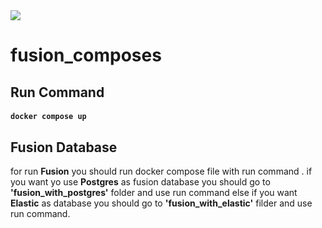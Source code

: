<img src='https://assets.website-files.com/617b1b1f42c1da41aeae3413/61fab7ac390dfd2e58c0df3c_logo-white-orange.svg' />

# fusion_composes

## Run Command
#### <b>```docker compose up ```</b> 
## Fusion Database
for run <b>Fusion</b> you should run docker compose file with run command .
if you want yo use <b>Postgres</b> as fusion database you should go to <b>'fusion_with_postgres'</b> folder and use run command else if you want <b>Elastic</b> as database you should go to <b>'fusion_with_elastic'</b> filder and use run command.